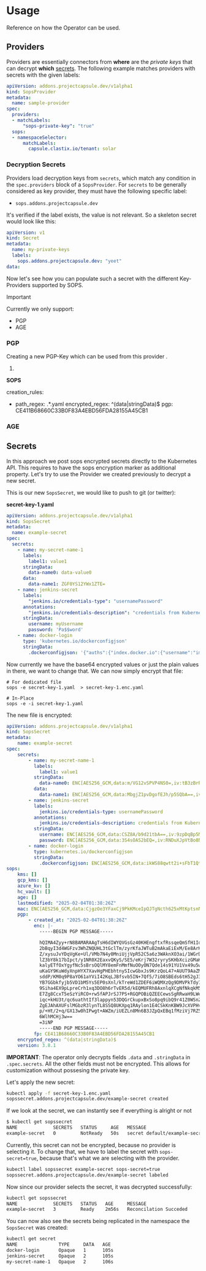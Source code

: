 # Usage

Reference on how the Operator can be used.

## Providers

Providers are essentially connectors from **where** are the _private keys_ that can decrypt **which** [secrets](#secrets). The following example matches providers with secrets with the given labels:

```yaml
apiVersion: addons.projectcapsule.dev/v1alpha1
kind: SopsProvider
metadata:
  name: sample-provider
spec:
  providers:
  - matchLabels:
      "sops-private-key": "true"
  sops:
  - namespaceSelector:
      matchLabels:
        capsule.clastix.io/tenant: solar
```

### Decryption Secrets

Providers load decryption keys from `secrets`, which match any condition in the `spec.providers` block of a `SopsProvider`. For `secrets` to be generally considered as key provider, they must have the following specific label:

* `sops.addons.projectcapsule.dev`

It's verified if the label exists, the value is not relevant. So a skeleton secret would look like this:

```yaml
apiVersion: v1
kind: Secret
metadata:
  name: my-private-keys
  labels:
    sops.addons.projectcapsule.dev: "yeet"
data:
```

Now let's see how you can populate such a secret with the different Key-Providers supported by SOPS.

> [!IMPORTANT]
> Currently we only support:
> * PGP
> * AGE

### PGP

Creating a new PGP-Key which can be used from this provider .

1.





**SOPS**


creation_rules:
  - path_regex: .*.yaml
    encrypted_regex: ^(data|stringData)$
    pgp: CE411B68660C33B0F83A4EBD56FDA28155A45CB1

### AGE


## Secrets

In this approach we post sops encrypted secrets directly to the Kubernetes API. This requires to have the sops encryption marker as additional property. Let's try to use the Provider we created previously to decrypt a new secret.

This is our new `SopsSecret`, we would like to push to git (or twitter):

__secret-key-1.yaml__
```yaml
apiVersion: addons.projectcapsule.dev/v1alpha1
kind: SopsSecret
metadata:
  name: example-secret
spec:
  secrets:
    - name: my-secret-name-1
      labels:
        label1: value1
      stringData:
        data-name0: data-value0
      data:
        data-name1: ZGF0YS12YWx1ZTE=
    - name: jenkins-secret
      labels:
        "jenkins.io/credentials-type": "usernamePassword"
      annotations:
        "jenkins.io/credentials-description": "credentials from Kubernetes"
      stringData:
        username: myUsername
        password: 'Pa$$word'
    - name: docker-login
      type: 'kubernetes.io/dockerconfigjson'
      stringData:
        .dockerconfigjson: '{"auths":{"index.docker.io":{"username":"imyuser","password":"mypass","email":"myuser@abc.com","auth":"aW15dXNlcjpteXBhc3M="}}}'
```

Now currently we have the base64 encrypted values or just the plain values in there, we want to change that. We can now simply encrypt that file:

```shell
# For dedicated file
sops -e secret-key-1.yaml  > secret-key-1.enc.yaml

# In-Place
sops -e -i secret-key-1.yaml
```

The new file is encrypted:

```yaml
apiVersion: addons.projectcapsule.dev/v1alpha1
kind: SopsSecret
metadata:
    name: example-secret
spec:
    secrets:
        - name: my-secret-name-1
          labels:
            label1: value1
          stringData:
            data-name0: ENC[AES256_GCM,data:m/VG12vSPVP4NS0=,iv:tB3zBrRdtkaB9SdyWfOH5/BT0fH6QMRLtch7aFOLI/E=,tag:y+o4BuN5bRMdI0wCeA01Rw==,type:str]
          data:
            data-name1: ENC[AES256_GCM,data:MbgjZ1pvDgofEJh/p5SQbA==,iv:2e/DZXxQCDNfHt1zxCEAXFeVgtbCLdqDx4Y0JjfJH4g=,tag:s5D5s8CuWw9qHYwAy7PJPA==,type:str]
        - name: jenkins-secret
          labels:
            jenkins.io/credentials-type: usernamePassword
          annotations:
            jenkins.io/credentials-description: credentials from Kubernetes
          stringData:
            username: ENC[AES256_GCM,data:CSZ8A/b9d21tbA==,iv:9zpDqBp5MIVqFrKKGGiSQg0InlSw5O/shv86LftPzg0=,tag:E1So8yXTjiu4KwwNXztXsA==,type:str]
            password: ENC[AES256_GCM,data:3S4sOAS2bEQ=,iv:RNDuXJpVtBo8NiZr4/g6Zjjp9Gq+e9yF3tukRTA7leU=,tag:F5aAIw6KNMv+GJv2XEgYBw==,type:str]
        - name: docker-login
          type: kubernetes.io/dockerconfigjson
          stringData:
            .dockerconfigjson: ENC[AES256_GCM,data:ikWS88qwtt2i+sFbT1QtkLbV3bzloAwKskDLd3ypJVglVwLVmm+0CJ1VnyemAHcLRM56M/k0/AM76gz0HBQ+RnAKuq9IqJc8My6gOLv35TDX39a+U5iH+5cvtgCa1k7Q4CjGrv2b4PrcAtWaG+esWsoFww6v4/WBcaZWsIvfzg==,iv:Re+0yieLq0dW6V35Rt3rrliWWX07voRCLUawwZ7FoOo=,tag:Vkkaro72aXwNj5BYWyfkFw==,type:str]
sops:
    kms: []
    gcp_kms: []
    azure_kv: []
    hc_vault: []
    age: []
    lastmodified: "2025-02-04T01:38:26Z"
    mac: ENC[AES256_GCM,data:CjgzOe3YFaxCj9PkKMceIpQJTgNcth625xMtKptsnNMMg7MR9VdSOORqFaw4lDXUXdGs9QvPNgTz7YKX3RwDMZTLrUnmwUm9YLpOe3/rRyY/E1pKgqr43W0E8pNnWtjQlmgbRdLd4yNDnvwLRnL66aoa9WvHqNr4CoQXtDhAf2M=,iv:6ftsNfk3DpHovrqBs4h7vbP0UCqnYI7cYrbXJlwQkHg=,tag:2hgv8q5fNxe61Maxy7uzKg==,type:str]
    pgp:
        - created_at: "2025-02-04T01:38:26Z"
          enc: |-
            -----BEGIN PGP MESSAGE-----

            hQIMA4Zyy+rN8BAMARAAgTsH6dIWYQVGsGz40KHEngftxfRssqeQmSfH1IqWIUpi
            2bBqyI3d4WGFzv3WhZNQUHL3tGclTm/zyrKfaJWTuB2mAkaEiExM/Ee8ArKLJPng
            Z/xysuJvYDqVgKe+Ul/VMb7N4y0MniUjjVpR52C5a6z3WAknXO3ai/1WGrD1bLiE
            lZ3bY8k17bIpct/y1NR0X2EaxvQKyS/SE5/eKrj7W32ryrySKHbXcizGMaKle35x
            kalyETfOxYgyfNc5sBrsOQlMY8emFnMmfNuOOyON7Qde14s91YU1Vx49u5wl7UlD
            uKaGY9KuWdyXnpHYX7XavHgPHEbhtnySIcwGbxJs9KrzQoL47+AUUT9AaZM3bsep
            sddP/KM0q9P8aYO61aYViI42KqLJBfsvb5IN+7Qf5/7iO8SBEds6tH52gJ34nBMO
            YB7GGbkfyjb5VD1bM5Ys5EP0sXnl/kTreWd1ZDEF6iWQMXzQg9DMVPkTdy7HN+4h
            9Siha4EX9pLpreCrh1xq3DO8h6rTvER5d/kEQMUFRh8AxnlqXCgNfNkqkM5vSE5r
            E7Zg8CcxT5eSzYiRCO+rw5fAPJrSJ7PS+RGQPOBiQZEECewsSgRRwaH9LWeC9OGJ
            iqc+kHU3t/qc6uathtIf3lappyn53DQGrCkupxBxSo8pq9ibQ9r41Z0WSnZgXZnU
            ZgEJAhAXUFslMGbzR3lynTL8SSQ8UKXpq1RAylon1E4CSkKnKBW9JcXVPHvlDqH7
            p/+Ht/2+q/GX13w0hIPwgt+AWZm/iUEZLn8Mn6B3JZpQxEBq1fMziVj7RZ5MsjNV
            6WlhMCHj3w==
            =3iNP
            -----END PGP MESSAGE-----
          fp: CE411B68660C33B0F83A4EBD56FDA28155A45CB1
    encrypted_regex: ^(data|stringData)$
    version: 3.8.1
```

**IMPORTANT**: The operator only decrypts fields `.data` and `.stringData` in `.spec.secrets`. All the other fields must not be encrypted. This allows for customization without possesing the private key.

Let's apply the new secret:

```bash
kubectl apply -f secret-key-1.enc.yaml
sopssecret.addons.projectcapsule.dev/example-secret created
```

If we look at the secret, we can instantly see if everything is alright or not

```bash
$ kubectl get sopssecret
NAME             SECRETS   STATUS     AGE   MESSAGE
example-secret   0         NotReady   50s   secret default/example-secret has no decryption providers
```

Currently, this secret can not be encrypted, because no provider is selecting it. To change that, we have to label the secret with `sops-secret=true`, because that's what we are selecting with the provider.

```bash
kubectl label sopssecret example-secret sops-secret=true
sopssecret.addons.projectcapsule.dev/example-secret labeled
```

Now since our provider selects the secret, it was decrypted successfully:

```bash
kubectl get sopssecret
NAME             SECRETS   STATUS   AGE     MESSAGE
example-secret   3         Ready    2m56s   Reconcilation Succeded
```

You can now also see the secrets being replicated in the namespace the `SopsSecret` was created:

```bash
kubectl get secret
NAME               TYPE     DATA   AGE
docker-login       Opaque   1      105s
jenkins-secret     Opaque   2      105s
my-secret-name-1   Opaque   2      106s
```
